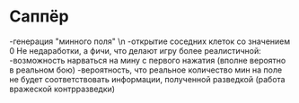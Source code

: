 # Саппёр
-генерация "минного поля" \n
-открытие соседних клеток со значением 0
Не недаработки, а фичи, что делают игру более реалистичной:
-возможность нарваться на мину с первого нажатия (вполне вероятно в реальном бою)
-вероятность, что реальное количество мин на поле не будет соответствовать информации, полученной разведкой (работа вражеской контрразведки)
